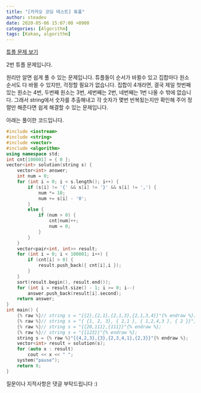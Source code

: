 ```yaml
---
title: "[카카오 코딩 테스트] 튜플"
author: steadev
date: 2020-05-06 15:07:00 +0900
categories: [Algorithm]
tags: [Kakao, algorithm]
---
```


[튜플 문제 보기](https://tech.kakao.com/2020/04/01/2019-internship-test/)
 
2번 튜플 문제입니다.
 
원리만 알면 쉽게 풀 수 있는 문제입니다. 
튜플들이 순서가 바뀔수 있고 집합마다 원소 순서도 다 바뀔 수 있지만, 걱정할 필요가 없습니다.
집합이 4개라면, 결국 제일 첫번째 있는 원소는 4번, 두번째 원소는 3번, 세번째는 2번, 네번째는 1번 나올 수 밖에 없습니다.
그래서 string에서 숫자를 추출해내고 각 숫자가 몇번 반복됬는지만 확인해 주어 정렬만 해준다면 쉽게 해결할 수 있는 문제입니다.
 
아래는 풀이한 코드입니다.

```c++
#include <iostream>
#include <string>
#include <vector>
#include <algorithm>
using namespace std;
int cnt[100001] = { 0 };
vector<int> solution(string s) {
    vector<int> answer;
    int num = 0;
    for (int i = 0; i < s.length(); i++) {
        if (s[i] != '{' && s[i] != '}' && s[i] != ',') {
            num *= 10;
            num += s[i] - '0';
        }
        else {
            if (num > 0) {
                cnt[num]++;
                num = 0;
            }
        }
    }
    vector<pair<int, int>> result;
    for (int i = 0; i < 100001; i++) {
        if (cnt[i] > 0) {
            result.push_back({ cnt[i],i });
        }
    }
    sort(result.begin(), result.end());
    for (int i = result.size() - 1; i >= 0; i--)
        answer.push_back(result[i].second);
    return answer;
}
int main() {
    {% raw %}// string s = "{{2},{2,1},{2,1,3},{2,1,3,4}}"{% endraw %};
    {% raw %}// string s = "{ {1, 2, 3}, { 2,1 }, { 1,2,4,3 }, { 2 }}";{% endraw %} 
    {% raw %}// string s = "{{20,111},{111}}"{% endraw %};
    {% raw %}// string s = "{{123}}"{% endraw %};
    string s = {% raw %}"{{4,2,3},{3},{2,3,4,1},{2,3}}"{% endraw %};
    vector<int> result = solution(s);
    for (auto x : result)
        cout << x << " ";
    system("pause");
    return 0;
}
```
질문이나 지적사항은 댓글 부탁드립니다 :)